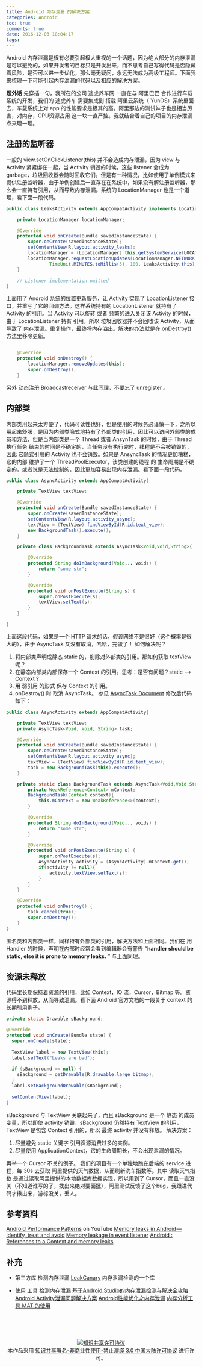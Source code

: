 ```yaml
---
title: Android 内存泄漏 的解决方案
categories: Android
toc: true
comments: true
date: 2016-12-03 18:04:17
tags:
---
```


Android 内存泄漏是很有必要引起极大重视的一个话题，因为绝大部分的内存泄漏是可以避免的，如果开发者的目标只是开发出来，而不思考自己写得代码是否隐藏着风险，是否可以进一步优化，那么毫无疑问，永远无法成为高级工程师。下面我来梳理一下可能引起内存泄漏的代码以及相应的解决方案。

<!--more-->


**题外话**
先穿插一句，我所在的公司 途虎养车网 一直在与 阿里巴巴 合作进行车载系统的开发，我们的 途虎养车 需要集成到 搭载 阿里云系统（ YunOS）系统里面去，车载系统上对 app 的性能要求是极其的高。阿里那边的测试妹子也是相当厉害，对内存，CPU资源占用 这一块一直严控。我就结合着自己的项目的内存泄漏点来理一理。

## 注册的监听器
一般的 view.setOnClickListener(this) 并不会造成内存泄漏，因为 view 与 Activity 紧紧绑在一起，当 Activity 销毁的时候，这些 listener 会成为 garbage，垃圾回收器会随时回收它们。但是有一种情况，比如使用了单例模式来提供注册监听器，由于单例创建后一直存在在系统中，如果没有解注册监听器，那么会一直持有引用，从而导致内存泄漏。系统的 LocationManager 也是一个道理，看下面一段代码。
```java
public class LeaksActivity extends AppCompatActivity implements LocationListener {

    private LocationManager locationManager;

    @Override
    protected void onCreate(Bundle savedInstanceState) {
        super.onCreate(savedInstanceState);
        setContentView(R.layout.activity_leaks);
        locationManager = (LocationManager) this.getSystemService(LOCATION_SERVICE);
        locationManager.requestLocationUpdates(LocationManager.NETWORK_PROVIDER,
                TimeUnit.MINUTES.toMillis(5), 100, LeaksActivity.this);
    }

    // Listener implementation omitted
}
```
上面用了 Android 系统的位置更新服务，让 Activity 实现了 LocationListener 接口，并重写了它的回调方法。这样系统持有的 LocationListener 就持有了 Activity 的引用。当 Activity 可以旋转 或者 频繁的进入关闭该 Activity 的时候，由于 LocationListener 持有 引用，所以 垃圾回收器并不会回收该 Activity，从而导致了 内存泄漏。重复操作，最终将内存溢出。解决的办法就是在 onDestroy() 方法里移除更新。
```java

    @Override
    protected void onDestroy() {
        locationManager.removeUpdates(this);
        super.onDestroy();
    }

```
另外 动态注册 Broadcastreceiver 与此同理，不要忘了 unregister 。

## 内部类
内部类用起来太方便了，代码可读性也好，但是使用的时候务必谨慎一下，之所以用起来舒服，是因为内部类隐式地持有了外部类的引用，因此可以访问外部类的成员和方法，但是当内部类是一个 Thread 或者 AnsynTask 的时候，由于 Thread 执行任务 结束的时间是不确定的，当任务没有执行完时，线程是不会被销毁的，因此 它隐式引用的 Activity 也不会销毁。如果是 AnsyncTask 的情况更加糟糕，它的内部 维护了一个 ThreadPoolExecutor，该类创建的线程 的 生命周期是不确定的，或者说是无法控制的，因此更加容易出现内存泄漏。看下面一段代码。
```java
public class AsyncActivity extends AppCompatActivity{

    private TextView textView;

    @Override
    protected void onCreate(Bundle savedInstanceState) {
        super.onCreate(savedInstanceState);
        setContentView(R.layout.activity_async);
        textView = (TextView) findViewById(R.id.text_view);
        new BackgroundTask().execute();
    }

    private class BackgroundTask extends AsyncTask<Void,Void,String>{

        @Override
        protected String doInBackground(Void... voids) {
            return "some str";
        }

        @Override
        protected void onPostExecute(String s) {
            super.onPostExecute(s);
            textView.setText(s);
        }
    }

}

```
上面这段代码，如果是一个 HTTP 请求的话，假设网络不是很好（这个概率是很大的），由于 AsyncTask 又没有取消，哈哈，完蛋了！
如何解决呢？
1. 将内部类声明成静态 static 的，削除对外部类的引用。那如何获取 textView 呢？
2. 在静态内部类内部保存一个 Context 的引用。思考：是否有问题？static --> Context ?
3. 用 弱引用 的形式 保存 Context 的引用。
4. onDestroy() 时 取消 AsyncTask。 参见 [AsyncTask Document](http://developer.android.com/reference/android/os/AsyncTask.html)
   修改后代码如下：
```java
public class AsyncActivity extends AppCompatActivity{

    private TextView textView;
    private AsyncTask<Void, Void, String> task;

    @Override
    protected void onCreate(Bundle savedInstanceState) {
        super.onCreate(savedInstanceState);
        setContentView(R.layout.activity_async);
        textView = (TextView) findViewById(R.id.text_view);
        task = new BackgroundTask(this).execute();
    }

    private static class BackgroundTask extends AsyncTask<Void,Void,String>{
        private WeakReference<Context> mContext;
        BackgroundTask(Context context){
            this.mContext = new WeakReference<>(context);
        }

        @Override
        protected String doInBackground(Void... voids) {
            return "some str";
        }

        @Override
        protected void onPostExecute(String s) {
            super.onPostExecute(s);
            AsyncActivity activity = (AsyncActivity) mContext.get();
            if(activity != null){
                activity.textView.setText(s);
            }
        }
    }

    @Override
    protected void onDestroy() {
        task.cancel(true);
        super.onDestroy();
    }
}
```
匿名类和内部类一样，同样持有外部类的引用，解决方法和上面相同。我们在 用 Handler 的时候，声明在内部时经常会看到编辑器会有警告 **“handler should be static, else it is prone to memory leaks. ”** 与上面同理。

## 资源未释放
代码里长期保持着资源的引用，比如 Context，IO 流，Cursor，Bitmap 等。资源得不到释放，从而导致泄漏。看下面 Android 官方文档的一段关于 context 的长期引用例子。
```java 
private static Drawable sBackground;

@Override
protected void onCreate(Bundle state) {
  super.onCreate(state);
  
  TextView label = new TextView(this);
  label.setText("Leaks are bad");
  
  if (sBackground == null) {
    sBackground = getDrawable(R.drawable.large_bitmap);
  }
  label.setBackgroundDrawable(sBackground);
  
  setContentView(label);
}
```
sBackground 与 TextView 关联起来了，而且 sBackground 是一个 静态 的成员变量，所以即使 activity 销毁，sBackground 仍然持有 TextView 的引用，TextView 是包含 Context 引用的，所以 最终 activity 并没有释放。
解决方案：
1. 尽量避免 static 关键字 引用资源消费过多的实例。
2. 尽量使用 ApplicationContext，它的生命周期长，不会出现泄漏的情况。

再举一个 Cursor 不关的例子。
我们的项目有一个单独地跑在后端的 service 进程，每 30s 去获取 阿里提供的天气数据，从而刷新洗车指数等。其中 读取天气指数 是通过读取阿里提供的本地数据库数据实现，所以用到了 Cursor，而且一直没关（不知道谁写的了，找出来绝对要面批），阿里测试反馈了这个bug，我跟进代码才揪出来，游标没关，丢人。

## 参考资料
[Android Performance Patterns](https://www.youtube.com/playlist?list=PLWz5rJ2EKKc9CBxr3BVjPTPoDPLdPIFCE) on YouTube
[Memory leaks in Android — identify, treat and avoid](https://medium.com/freenet-engineering/memory-leaks-in-android-identify-treat-and-avoid-d0b1233acc8#.nsm8z3164)
[Memory leakage in event listener](http://stackoverflow.com/questions/5002589/memory-leakage-in-event-listener)
[Android : References to a Context and memory leaks](http://stackoverflow.com/questions/3346080/android-references-to-a-context-and-memory-leaks)

## 补充
- 第三方库 检测内存泄漏
  [LeakCanary](https://github.com/square/leakcanary) 内存泄漏检测的一个库

- 使用 工具 检测内存泄漏
  [基于Android Studio的内存泄漏检测与解决全攻略](http://wetest.qq.com/lab/view/?id=99&from=ads_test2_qqtips&sessionUserType=BFT.PARAMS.192844.TASKID&ADUIN=836240219&ADSESSION=1466394985&ADTAG=CLIENT.QQ.5467_.0&ADPUBNO=26558)
  [Android Activity泄漏问题解决方案](http://wetest.qq.com/lab/view/63.html?from=ads_test2_qqtips&sessionUserType=BFT.PARAMS.195040.TASKID&ADUIN=836240219&ADSESSION=1468559577&ADTAG=CLIENT.QQ.5449_.0&ADPUBNO=26525)
  [Android性能优化之内存泄漏](http://johnnyshieh.github.io/android/2016/11/18/android-memory-leak/)
  [内存分析工具 MAT 的使用](http://blog.csdn.net/aaa2832/article/details/19419679/)

<br /><br /><br />

<center>
<a rel="license" href="http://creativecommons.org/licenses/by-nc-nd/3.0/cn/"><img alt="知识共享许可协议" style="border-width:0" src="https://i.creativecommons.org/l/by-nc-nd/3.0/cn/88x31.png" /></a><br />
本作品采用 <a rel="license" href="http://creativecommons.org/licenses/by-nc-nd/3.0/cn/">知识共享署名-非商业性使用-禁止演绎 3.0 中国大陆许可协议</a> 进行许可。
</center>
